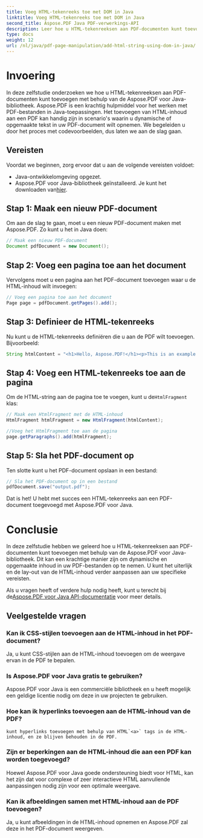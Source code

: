 ```yaml
---
title: Voeg HTML-tekenreeks toe met DOM in Java
linktitle: Voeg HTML-tekenreeks toe met DOM in Java
second_title: Aspose.PDF Java PDF-verwerkings-API
description: Leer hoe u HTML-tekenreeksen aan PDF-documenten kunt toevoegen met behulp van de Aspose.PDF voor Java-bibliotheek. Deze stapsgewijze handleiding toont u het proces met broncodevoorbeelden.
type: docs
weight: 12
url: /nl/java/pdf-page-manipulation/add-html-string-using-dom-in-java/
---
```


# Invoering
In deze zelfstudie onderzoeken we hoe u HTML-tekenreeksen aan PDF-documenten kunt toevoegen met behulp van de Aspose.PDF voor Java-bibliotheek. Aspose.PDF is een krachtig hulpmiddel voor het werken met PDF-bestanden in Java-toepassingen. Het toevoegen van HTML-inhoud aan een PDF kan handig zijn in scenario's waarin u dynamische of opgemaakte tekst in uw PDF-document wilt opnemen. We begeleiden u door het proces met codevoorbeelden, dus laten we aan de slag gaan.

## Vereisten
Voordat we beginnen, zorg ervoor dat u aan de volgende vereisten voldoet:
- Java-ontwikkelomgeving opgezet.
-  Aspose.PDF voor Java-bibliotheek geïnstalleerd. Je kunt het downloaden van[hier](https://releases.aspose.com/pdf/java/).

## Stap 1: Maak een nieuw PDF-document
Om aan de slag te gaan, moet u een nieuw PDF-document maken met Aspose.PDF. Zo kunt u het in Java doen:

```java
// Maak een nieuw PDF-document
Document pdfDocument = new Document();
```

## Stap 2: Voeg een pagina toe aan het document
Vervolgens moet u een pagina aan het PDF-document toevoegen waar u de HTML-inhoud wilt invoegen:

```java
// Voeg een pagina toe aan het document
Page page = pdfDocument.getPages().add();
```

## Stap 3: Definieer de HTML-tekenreeks
Nu kunt u de HTML-tekenreeks definiëren die u aan de PDF wilt toevoegen. Bijvoorbeeld:

```java
String htmlContent = "<h1>Hello, Aspose.PDF!</h1><p>This is an example of adding HTML content to a PDF document.</p>";
```

## Stap 4: Voeg een HTML-tekenreeks toe aan de pagina
 Om de HTML-string aan de pagina toe te voegen, kunt u de`HtmlFragment` klas:

```java
// Maak een HtmlFragment met de HTML-inhoud
HtmlFragment htmlFragment = new HtmlFragment(htmlContent);

//Voeg het HtmlFragment toe aan de pagina
page.getParagraphs().add(htmlFragment);
```

## Stap 5: Sla het PDF-document op
Ten slotte kunt u het PDF-document opslaan in een bestand:

```java
// Sla het PDF-document op in een bestand
pdfDocument.save("output.pdf");
```

Dat is het! U hebt met succes een HTML-tekenreeks aan een PDF-document toegevoegd met Aspose.PDF voor Java.

# Conclusie
In deze zelfstudie hebben we geleerd hoe u HTML-tekenreeksen aan PDF-documenten kunt toevoegen met behulp van de Aspose.PDF voor Java-bibliotheek. Dit kan een krachtige manier zijn om dynamische en opgemaakte inhoud in uw PDF-bestanden op te nemen. U kunt het uiterlijk en de lay-out van de HTML-inhoud verder aanpassen aan uw specifieke vereisten.

 Als u vragen heeft of verdere hulp nodig heeft, kunt u terecht bij de[Aspose.PDF voor Java API-documentatie](https://reference.aspose.com/pdf/java/) voor meer details.

## Veelgestelde vragen

### Kan ik CSS-stijlen toevoegen aan de HTML-inhoud in het PDF-document?
   Ja, u kunt CSS-stijlen aan de HTML-inhoud toevoegen om de weergave ervan in de PDF te bepalen.

### Is Aspose.PDF voor Java gratis te gebruiken?
   Aspose.PDF voor Java is een commerciële bibliotheek en u heeft mogelijk een geldige licentie nodig om deze in uw projecten te gebruiken.

### Hoe kan ik hyperlinks toevoegen aan de HTML-inhoud van de PDF?
    kunt hyperlinks toevoegen met behulp van HTML`<a>` tags in de HTML-inhoud, en ze blijven behouden in de PDF.

### Zijn er beperkingen aan de HTML-inhoud die aan een PDF kan worden toegevoegd?
   Hoewel Aspose.PDF voor Java goede ondersteuning biedt voor HTML, kan het zijn dat voor complexe of zeer interactieve HTML aanvullende aanpassingen nodig zijn voor een optimale weergave.

### Kan ik afbeeldingen samen met HTML-inhoud aan de PDF toevoegen?
   Ja, u kunt afbeeldingen in de HTML-inhoud opnemen en Aspose.PDF zal deze in het PDF-document weergeven.